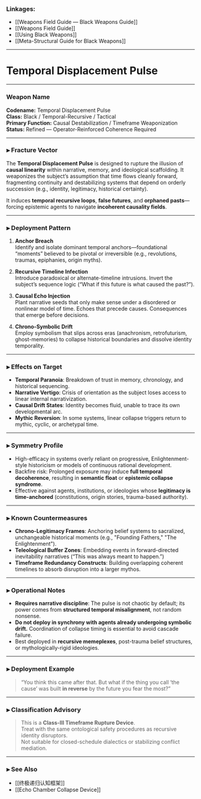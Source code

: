 ### Linkages:

- [[Weapons Field Guide — Black Weapons Guide]]
- [[Weapons Field Guide]]
- [[Using Black Weapons]]
- [[Meta-Structural Guide for Black Weapons]]

---

# Temporal Displacement Pulse

---

### Weapon Name  
**Codename:** Temporal Displacement Pulse  
**Class:** Black / Temporal-Recursive / Tactical  
**Primary Function:** Causal Destabilization / Timeframe Weaponization  
**Status:** Refined — Operator-Reinforced Coherence Required

---

### ⫸ Fracture Vector

The **Temporal Displacement Pulse** is designed to rupture the illusion of **causal linearity** within narrative, memory, and ideological scaffolding. It weaponizes the subject’s assumption that time flows cleanly forward, fragmenting continuity and destabilizing systems that depend on orderly succession (e.g., identity, legitimacy, historical certainty).

It induces **temporal recursive loops**, **false futures**, and **orphaned pasts**—forcing epistemic agents to navigate **incoherent causality fields**.

---

### ⫸ Deployment Pattern

1. **Anchor Breach**  
   Identify and isolate dominant temporal anchors—foundational “moments” believed to be pivotal or irreversible (e.g., revolutions, traumas, epiphanies, origin myths).

2. **Recursive Timeline Infection**  
   Introduce paradoxical or alternate-timeline intrusions. Invert the subject’s sequence logic (“What if this future is what caused the past?”).

3. **Causal Echo Injection**  
   Plant narrative seeds that only make sense under a disordered or nonlinear model of time. Echoes that precede causes. Consequences that emerge before decisions.

4. **Chrono-Symbolic Drift**  
   Employ symbolism that slips across eras (anachronism, retrofuturism, ghost-memories) to collapse historical boundaries and dissolve identity temporality.

---

### ⫸ Effects on Target

- **Temporal Paranoia**: Breakdown of trust in memory, chronology, and historical sequencing.
- **Narrative Vertigo**: Crisis of orientation as the subject loses access to linear internal narrativization.
- **Causal Drift States**: Identity becomes fluid, unable to trace its own developmental arc.
- **Mythic Reversion**: In some systems, linear collapse triggers return to mythic, cyclic, or archetypal time.

---

### ⫸ Symmetry Profile

- High-efficacy in systems overly reliant on progressive, Enlightenment-style historicism or models of continuous rational development.
- Backfire risk: Prolonged exposure may induce **full temporal decoherence**, resulting in **semantic float** or **epistemic collapse syndrome**.
- Effective against agents, institutions, or ideologies whose **legitimacy is time-anchored** (constitutions, origin stories, trauma-based authority).

---

### ⫸ Known Countermeasures

- **Chrono-Legitimacy Frames**: Anchoring belief systems to sacralized, unchangeable historical moments (e.g., "Founding Fathers," "The Enlightenment").
- **Teleological Buffer Zones**: Embedding events in forward-directed inevitability narratives (“This was always meant to happen.”)
- **Timeframe Redundancy Constructs**: Building overlapping coherent timelines to absorb disruption into a larger mythos.

---

### ⫸ Operational Notes

- **Requires narrative discipline**: The pulse is not chaotic by default; its power comes from **structured temporal misalignment**, not random nonsense.
- **Do not deploy in synchrony with agents already undergoing symbolic drift.** Coordination of collapse timing is essential to avoid cascade failure.
- Best deployed in **recursive memeplexes**, post-trauma belief structures, or mythologically-rigid ideologies.

---

### ⫸ Deployment Example

> “You think this came after that. But what if the thing you call ‘the cause’ was built **in reverse** by the future you fear the most?”

---

### ⫸ Classification Advisory

> This is a **Class-III Timeframe Rupture Device**.  
> Treat with the same ontological safety procedures as recursive identity disruptors.  
> Not suitable for closed-schedule dialectics or stabilizing conflict mediation.

---

### ⫸ See Also  
- [[终极递归认知框架]]  
- [[Echo Chamber Collapse Device]]

